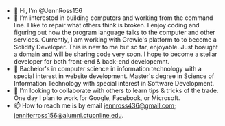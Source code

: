 - 👋 Hi, I’m @JennRoss156
- 👀 I’m interested in building computers and working from the command line. I like to 
repair what others think is broken. I enjoy coding and figuring out how the program language talks
to the computer and other services. Currently, I am working with Growic's platform to 
to become a Solidity Developer. This is new to me but so far, enjoyable. Just boaught a domain
and will be sharing code very soon. I hope to become a stellar developer for both front-end & back-end developemnt.
- 🌱 Bachelor's in computer science in information technology with a special interest in website development.
      Master's degree in Science of Information Technology with special interest in Software Development.
- 💞️ I’m looking to collaborate with others to learn tips & tricks of the trade. One day I plan to work for Google, Facebook, or Microsoft.
- 📫 How to reach me is by email jennross436@gmail.com; jenniferross156@alumni.ctuonline.edu.

<!---
JennRoss156/JennRoss156 is a ✨ special ✨ repository because its `README.md` (this file) appears on your GitHub profile.
You can click the Preview link to take a look at your changes.
--->
